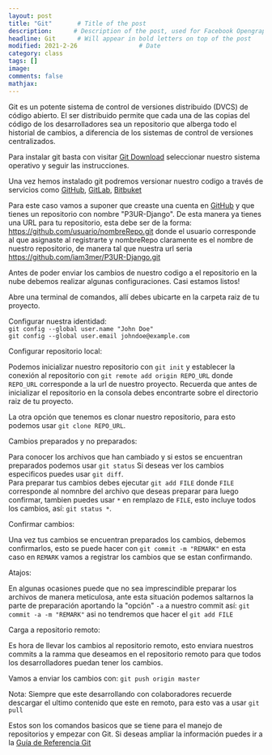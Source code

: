 ```yaml
---
layout: post
title: "Git"       # Title of the post
description:      # Description of the post, used for Facebook Opengraph & Twitter
headline: Git      # Will appear in bold letters on top of the post
modified: 2021-2-26                 # Date
category: class
tags: []
image: 
comments: false
mathjax:
---
```


Git es un potente sistema de control de versiones distribuido (DVCS) de código abierto. El ser distribuido permite que cada una de las copias del código de los desarrolladores sea un repositorio que alberga todo el historial de cambios, a diferencia de los sistemas de control de versiones centralizados.

Para instalar git basta con visitar <a href="https://git-scm.com/downloads">Git Download</a> seleccionar nuestro sistema operativo y seguir las instrucciones.

Una vez hemos instalado git podremos versionar nuestro codigo a través de servicios como <a href="https://github.com">GitHub</a>, <a href="https://gitlab.com">GitLab</a>, <a href="https://bitbucket.org">Bitbuket</a>

Para este caso vamos a suponer que creaste una cuenta en <a href="https://github.com">GitHub</a> y que tienes un repositorio con nombre "P3UR-Django". De esta manera ya tienes una URL para tu repositorio, esta debe ser de la forma: https://github.com/usuario/nombreRepo.git donde el usuario corresponde al que asignaste al registrarte y nombreRepo claramente es el nombre de nuestro repositorio, de manera tal que nuestra url seria https://github.com/iam3mer/P3UR-Django.git

Antes de poder enviar los cambios de nuestro codigo a el repositorio en la nube debemos realizar algunas configuraciones. Casi estamos listos!

Abre una terminal de comandos, allí debes ubicarte en la carpeta raiz de tu proyecto.

Configurar nuestra identidad:  
`git config --global user.name "John Doe"`  
`git config --global user.email johndoe@example.com`

Configurar repositorio local:

Podemos inicializar nuestro repositorio con `git init` y establecer la conexión al repositorio con `git remote add origin REPO_URL` donde `REPO_URL` corresponde a la url de nuestro proyecto. Recuerda que antes de inicializar el repositorio en la consola debes encontrarte sobre el directorio raiz de tu proyecto.

La otra opción que tenemos es clonar nuestro repositorio, para esto podemos usar `git clone REPO_URL`.

Cambios preparados y no preparados:

Para conocer los archivos que han cambiado y si estos se encuentran preparados podemos usar `git status`
Si deseas ver los cambios especificos puedes usar `git diff`.  
Para preparar tus cambios debes ejecutar `git add FILE` donde `FILE` corresponde al nomnbre del archivo que deseas preparar para luego confirmar, tambien puedes usar `*` en remplazo de `FILE`, esto incluye todos los cambios, así: `git status *`.

Confirmar cambios:

Una vez tus cambios se encuentran preparados los cambios, debemos confirmarlos, esto se puede hacer con `git commit -m "REMARK"` en esta caso en `REMARK` vamos a registrar los cambios que se estan confirmando.

Atajos:

En algunas ocasiones puede que no sea imprescindible preparar los archivos de manera meticulosa, ante esta situación podemos saltarnos la parte de preparación aportando la "opción" `-a` a nuestro commit así: `git commit -a -m "REMARK"` asi no tendremos que hacer el `git add FILE`

Carga a repositorio remoto:

Es hora de llevar los cambios al repositorio remoto, esto enviara nuestros commits a la ramma que deseamos en el repositorio remoto para que todos los desarrolladores puedan tener los cambios.  

Vamos a enviar los cambios con: `git push origin master`

Nota: Siempre que este desarrollando con colaboradores recuerde descargar el ultimo contenido que este en remoto, para esto vas a usar `git pull`   

Estos son los comandos basicos que se tiene para el manejo de repositorios y empezar con Git. Si deseas ampliar la información puedes ir a la <a href="https://https://git-scm.com/docs">Guía de Referencia Git</a>
